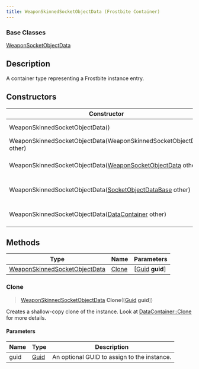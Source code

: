 ```yaml
---
title: WeaponSkinnedSocketObjectData (Frostbite Container)
---
```

### Base Classes

[WeaponSocketObjectData](WeaponSocketObjectData)

## Description

A container type representing a Frostbite instance entry.

## Constructors

| Constructor                                                                              | Description                                                                                                                                       |
| ---------------------------------------------------------------------------------------- | ------------------------------------------------------------------------------------------------------------------------------------------------- |
| WeaponSkinnedSocketObjectData()                                                          | Create a new instance of this container type.                                                                                                     |
| WeaponSkinnedSocketObjectData(WeaponSkinnedSocketObjectData other)                       | Create a reference copy of an instance of the same type.                                                                                          |
| WeaponSkinnedSocketObjectData([WeaponSocketObjectData](WeaponSocketObjectData) other)    | Upcast an instance of type [WeaponSocketObjectData](WeaponSocketObjectData) to [WeaponSkinnedSocketObjectData](WeaponSkinnedSocketObjectData).    |
| WeaponSkinnedSocketObjectData([SocketObjectDataBase](SocketObjectDataBase) other)        | Upcast an instance of type [SocketObjectDataBase](SocketObjectDataBase) to [WeaponSkinnedSocketObjectData](WeaponSkinnedSocketObjectData).        |
| WeaponSkinnedSocketObjectData([DataContainer](/vext/ref/cls/shr/datacontainer) other) | Upcast an instance of type [DataContainer](/vext/ref/cls/shr/datacontainer) to [WeaponSkinnedSocketObjectData](WeaponSkinnedSocketObjectData). |

## Methods

| Type                                                           | Name            | Parameters                                     |
| -------------------------------------------------------------- | --------------- | ---------------------------------------------- |
| [WeaponSkinnedSocketObjectData](WeaponSkinnedSocketObjectData) | [Clone](#clone) | \[[Guid](/vext/ref/cls/shr/guid) **guid**\] |

### Clone

> [WeaponSkinnedSocketObjectData](WeaponSkinnedSocketObjectData) **Clone**(\[[Guid](/vext/ref/cls/shr/guid) **guid**\])

Creates a shallow-copy clone of the instance. Look at [DataContainer::Clone](/vext/ref/cls/shr/datacontainer#clone) for more details.

#### Parameters

| Name | Type         | Description                                 |
| ---- | ------------ | ------------------------------------------- |
| guid | [Guid](Guid) | An optional GUID to assign to the instance. |
